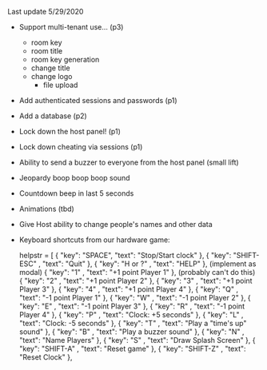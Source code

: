 Last update 5/29/2020

* Support multi-tenant use...  (p3)

  - room key
  - room title
  - room key generation
  - change title
  - change logo
     - file upload

* Add authenticated sessions and passwords (p1)

* Add a database (p2)

* Lock down the host panel! (p1)

* Lock down cheating via sessions (p1)

* Ability to send a buzzer to everyone from the host panel (small lift)

* Jeopardy boop boop boop sound

* Countdown beep in last 5 seconds

* Animations (tbd)

* Give Host ability to change people's names and other data

* Keyboard shortcuts from our hardware game:

   helpstr = [ { "key": "SPACE", "text": "Stop/Start clock" }, 
                { "key": "SHIFT-ESC" , "text": "Quit" },
                { "key": "H or ?" , "text": "HELP" },         (implement as modal)
                { "key": "1" , "text": "+1 point Player 1" }, (probably can't do this)
                { "key": "2" , "text": "+1 point Player 2" },
                { "key": "3" , "text": "+1 point Player 3" },
                { "key": "4" , "text": "+1 point Player 4" },
                { "key": "Q" , "text": "-1 point Player 1" },
                { "key": "W" , "text": "-1 point Player 2" },
                { "key": "E" , "text": "-1 point Player 3" },
                { "key": "R" , "text": "-1 point Player 4" },
                { "key": "P" , "text": "Clock: +5 seconds" },
                { "key": "L" , "text": "Clock: -5 seconds" },
                { "key": "T" , "text": "Play a \"time's up\" sound" },
                { "key": "B" , "text": "Play a buzzer sound" },
                { "key": "N" , "text": "Name Players" },
                { "key": "S" , "text": "Draw Splash Screen" },
                { "key": "SHIFT-A" , "text": "Reset game" },
                { "key": "SHIFT-Z" , "text": "Reset Clock" },
